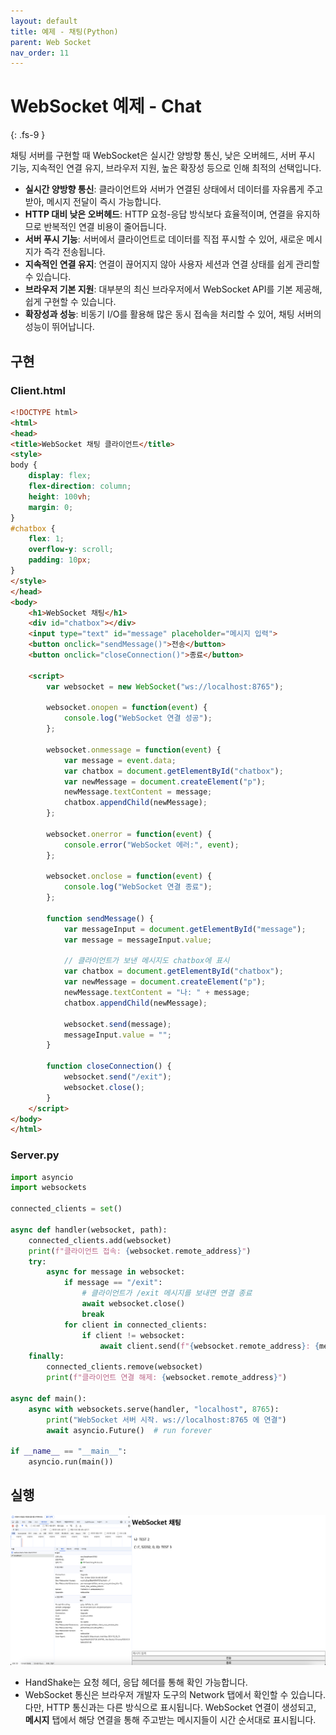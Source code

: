 ```yaml
---
layout: default
title: 예제 - 채팅(Python)
parent: Web Socket
nav_order: 11
---
```

# WebSocket 예제 - Chat 
{: .fs-9 }

채팅 서버를 구현할 때 WebSocket은 실시간 양방향 통신, 낮은 오버헤드, 서버 푸시 기능, 지속적인 연결 유지, 브라우저 지원, 높은 확장성 등으로 인해 최적의 선택입니다.

- **실시간 양방향 통신**: 클라이언트와 서버가 연결된 상태에서 데이터를 자유롭게 주고받아, 메시지 전달이 즉시 가능합니다.
- **HTTP 대비 낮은 오버헤드**: HTTP 요청-응답 방식보다 효율적이며, 연결을 유지하므로 반복적인 연결 비용이 줄어듭니다.
- **서버 푸시 기능**: 서버에서 클라이언트로 데이터를 직접 푸시할 수 있어, 새로운 메시지가 즉각 전송됩니다.
- **지속적인 연결 유지**: 연결이 끊어지지 않아 사용자 세션과 연결 상태를 쉽게 관리할 수 있습니다.
- **브라우저 기본 지원**: 대부분의 최신 브라우저에서 WebSocket API를 기본 제공해, 쉽게 구현할 수 있습니다.
- **확장성과 성능**: 비동기 I/O를 활용해 많은 동시 접속을 처리할 수 있어, 채팅 서버의 성능이 뛰어납니다.

## 구현 

### Client.html
```html
<!DOCTYPE html>
<html>
<head>
<title>WebSocket 채팅 클라이언트</title>
<style>
body {
    display: flex;
    flex-direction: column;
    height: 100vh;
    margin: 0;
}
#chatbox {
    flex: 1;
    overflow-y: scroll;
    padding: 10px;
}
</style>
</head>
<body>
    <h1>WebSocket 채팅</h1>
    <div id="chatbox"></div>
    <input type="text" id="message" placeholder="메시지 입력">
    <button onclick="sendMessage()">전송</button>
    <button onclick="closeConnection()">종료</button>

    <script>
        var websocket = new WebSocket("ws://localhost:8765");

        websocket.onopen = function(event) {
            console.log("WebSocket 연결 성공");
        };

        websocket.onmessage = function(event) {
            var message = event.data;
            var chatbox = document.getElementById("chatbox");
            var newMessage = document.createElement("p");
            newMessage.textContent = message;
            chatbox.appendChild(newMessage);
        };

        websocket.onerror = function(event) {
            console.error("WebSocket 에러:", event);
        };

        websocket.onclose = function(event) {
            console.log("WebSocket 연결 종료");
        };

        function sendMessage() {
            var messageInput = document.getElementById("message");
            var message = messageInput.value;
            
            // 클라이언트가 보낸 메시지도 chatbox에 표시
            var chatbox = document.getElementById("chatbox");
            var newMessage = document.createElement("p");
            newMessage.textContent = "나: " + message; 
            chatbox.appendChild(newMessage);

            websocket.send(message);
            messageInput.value = "";
        }

        function closeConnection() {
            websocket.send("/exit");
            websocket.close();
        }
    </script>
</body>
</html>
```

### Server.py 
```python
import asyncio
import websockets

connected_clients = set()

async def handler(websocket, path):
    connected_clients.add(websocket)
    print(f"클라이언트 접속: {websocket.remote_address}")
    try:
        async for message in websocket:
            if message == "/exit":
                # 클라이언트가 /exit 메시지를 보내면 연결 종료
                await websocket.close()
                break
            for client in connected_clients:
                if client != websocket:
                    await client.send(f"{websocket.remote_address}: {message}")
    finally:
        connected_clients.remove(websocket)
        print(f"클라이언트 연결 해제: {websocket.remote_address}")

async def main():
    async with websockets.serve(handler, "localhost", 8765):
        print("WebSocket 서버 시작. ws://localhost:8765 에 연결")
        await asyncio.Future()  # run forever

if __name__ == "__main__":
    asyncio.run(main())
```

## 실행 
![](../../assets/images/web-socket/chat-image.png)
- HandShake는 요청 헤더, 응답 헤더를 통해 확인 가능합니다.
- WebSocket 통신은 브라우저 개발자 도구의 Network 탭에서 확인할 수 있습니다. 다만, HTTP 통신과는 다른 방식으로 표시됩니다. WebSocket 연결이 생성되고, **메시지** 탭에서 해당 연결을 통해 주고받는 메시지들이 시간 순서대로 표시됩니다.
